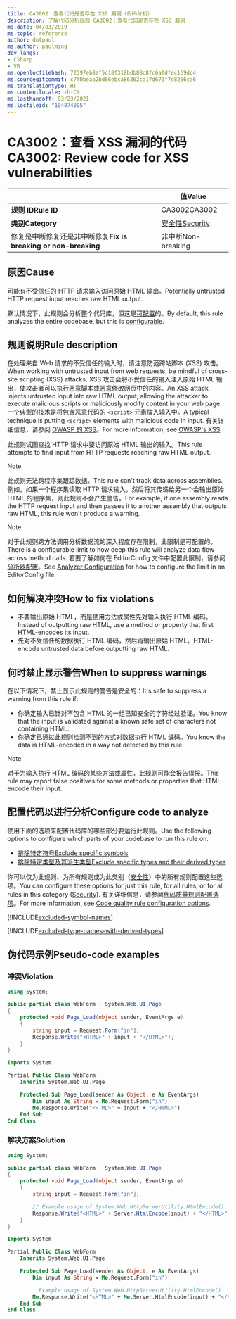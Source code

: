 ```yaml
---
title: CA3002：查看代码是否存在 XSS 漏洞（代码分析）
description: 了解代码分析规则 CA3002：查看代码是否存在 XSS 漏洞
ms.date: 04/03/2019
ms.topic: reference
author: dotpaul
ms.author: paulming
dev_langs:
- CSharp
- VB
ms.openlocfilehash: 72597eb8af5c18f318bdb88c8fc6afdfec169dc4
ms.sourcegitcommit: c7f0beaa2bd66ebca86362ca17d673f7e8256ca6
ms.translationtype: HT
ms.contentlocale: zh-CN
ms.lasthandoff: 03/23/2021
ms.locfileid: "104874805"
---
```

# <a name="ca3002-review-code-for-xss-vulnerabilities"></a><span data-ttu-id="713a5-103">CA3002：查看 XSS 漏洞的代码</span><span class="sxs-lookup"><span data-stu-id="713a5-103">CA3002: Review code for XSS vulnerabilities</span></span>

| | <span data-ttu-id="713a5-104">值</span><span class="sxs-lookup"><span data-stu-id="713a5-104">Value</span></span> |
|-|-|
| <span data-ttu-id="713a5-105">**规则 ID**</span><span class="sxs-lookup"><span data-stu-id="713a5-105">**Rule ID**</span></span> |<span data-ttu-id="713a5-106">CA3002</span><span class="sxs-lookup"><span data-stu-id="713a5-106">CA3002</span></span>|
| <span data-ttu-id="713a5-107">**类别**</span><span class="sxs-lookup"><span data-stu-id="713a5-107">**Category**</span></span> |[<span data-ttu-id="713a5-108">安全性</span><span class="sxs-lookup"><span data-stu-id="713a5-108">Security</span></span>](security-warnings.md)|
| <span data-ttu-id="713a5-109">修复是中断修复还是非中断修复</span><span class="sxs-lookup"><span data-stu-id="713a5-109">**Fix is breaking or non-breaking**</span></span> |<span data-ttu-id="713a5-110">非中断</span><span class="sxs-lookup"><span data-stu-id="713a5-110">Non-breaking</span></span>|

## <a name="cause"></a><span data-ttu-id="713a5-111">原因</span><span class="sxs-lookup"><span data-stu-id="713a5-111">Cause</span></span>

<span data-ttu-id="713a5-112">可能有不受信任的 HTTP 请求输入访问原始 HTML 输出。</span><span class="sxs-lookup"><span data-stu-id="713a5-112">Potentially untrusted HTTP request input reaches raw HTML output.</span></span>

<span data-ttu-id="713a5-113">默认情况下，此规则会分析整个代码库，但这是[可配置](#configure-code-to-analyze)的。</span><span class="sxs-lookup"><span data-stu-id="713a5-113">By default, this rule analyzes the entire codebase, but this is [configurable](#configure-code-to-analyze).</span></span>

## <a name="rule-description"></a><span data-ttu-id="713a5-114">规则说明</span><span class="sxs-lookup"><span data-stu-id="713a5-114">Rule description</span></span>

<span data-ttu-id="713a5-115">在处理来自 Web 请求的不受信任的输入时，请注意防范跨站脚本 (XSS) 攻击。</span><span class="sxs-lookup"><span data-stu-id="713a5-115">When working with untrusted input from web requests, be mindful of cross-site scripting (XSS) attacks.</span></span> <span data-ttu-id="713a5-116">XSS 攻击会将不受信任的输入注入原始 HTML 输出，使攻击者可以执行恶意脚本或恶意修改网页中的内容。</span><span class="sxs-lookup"><span data-stu-id="713a5-116">An XSS attack injects untrusted input into raw HTML output, allowing the attacker to execute malicious scripts or maliciously modify content in your web page.</span></span> <span data-ttu-id="713a5-117">一个典型的技术是将包含恶意代码的 `<script>` 元素放入输入中。</span><span class="sxs-lookup"><span data-stu-id="713a5-117">A typical technique is putting `<script>` elements with malicious code in input.</span></span> <span data-ttu-id="713a5-118">有关详细信息，请参阅 [OWASP 的 XSS](https://www.owasp.org/index.php/Cross-site_Scripting_(XSS))。</span><span class="sxs-lookup"><span data-stu-id="713a5-118">For more information, see [OWASP's XSS](https://www.owasp.org/index.php/Cross-site_Scripting_(XSS)).</span></span>

<span data-ttu-id="713a5-119">此规则试图查找 HTTP 请求中要访问原始 HTML 输出的输入。</span><span class="sxs-lookup"><span data-stu-id="713a5-119">This rule attempts to find input from HTTP requests reaching raw HTML output.</span></span>

> [!NOTE]
> <span data-ttu-id="713a5-120">此规则无法跨程序集跟踪数据。</span><span class="sxs-lookup"><span data-stu-id="713a5-120">This rule can't track data across assemblies.</span></span> <span data-ttu-id="713a5-121">例如，如果一个程序集读取 HTTP 请求输入，然后将其传递给另一个会输出原始 HTML 的程序集，则此规则不会产生警告。</span><span class="sxs-lookup"><span data-stu-id="713a5-121">For example, if one assembly reads the HTTP request input and then passes it to another assembly that outputs raw HTML, this rule won't produce a warning.</span></span>

> [!NOTE]
> <span data-ttu-id="713a5-122">对于此规则跨方法调用分析数据流的深入程度存在限制，此限制是可配置的。</span><span class="sxs-lookup"><span data-stu-id="713a5-122">There is a configurable limit to how deep this rule will analyze data flow across method calls.</span></span> <span data-ttu-id="713a5-123">若要了解如何在 EditorConfig 文件中配置此限制，请参阅[分析器配置](https://github.com/dotnet/roslyn-analyzers/blob/main/docs/Analyzer%20Configuration.md#dataflow-analysis)。</span><span class="sxs-lookup"><span data-stu-id="713a5-123">See [Analyzer Configuration](https://github.com/dotnet/roslyn-analyzers/blob/main/docs/Analyzer%20Configuration.md#dataflow-analysis) for how to configure the limit in an EditorConfig file.</span></span>

## <a name="how-to-fix-violations"></a><span data-ttu-id="713a5-124">如何解决冲突</span><span class="sxs-lookup"><span data-stu-id="713a5-124">How to fix violations</span></span>

- <span data-ttu-id="713a5-125">不要输出原始 HTML，而是使用方法或属性先对输入执行 HTML 编码。</span><span class="sxs-lookup"><span data-stu-id="713a5-125">Instead of outputting raw HTML, use a method or property that first HTML-encodes its input.</span></span>
- <span data-ttu-id="713a5-126">先对不受信任的数据执行 HTML 编码，然后再输出原始 HTML。</span><span class="sxs-lookup"><span data-stu-id="713a5-126">HTML-encode untrusted data before outputting raw HTML.</span></span>

## <a name="when-to-suppress-warnings"></a><span data-ttu-id="713a5-127">何时禁止显示警告</span><span class="sxs-lookup"><span data-stu-id="713a5-127">When to suppress warnings</span></span>

<span data-ttu-id="713a5-128">在以下情况下，禁止显示此规则的警告是安全的：</span><span class="sxs-lookup"><span data-stu-id="713a5-128">It's safe to suppress a warning from this rule if:</span></span>

- <span data-ttu-id="713a5-129">你确定输入已针对不包含 HTML 的一组已知安全的字符经过验证。</span><span class="sxs-lookup"><span data-stu-id="713a5-129">You know that the input is validated against a known safe set of characters not containing HTML.</span></span>
- <span data-ttu-id="713a5-130">你确定已通过此规则检测不到的方式对数据执行 HTML 编码。</span><span class="sxs-lookup"><span data-stu-id="713a5-130">You know the data is HTML-encoded in a way not detected by this rule.</span></span>

> [!NOTE]
> <span data-ttu-id="713a5-131">对于为输入执行 HTML 编码的某些方法或属性，此规则可能会报告误报。</span><span class="sxs-lookup"><span data-stu-id="713a5-131">This rule may report false positives for some methods or properties that HTML-encode their input.</span></span>

## <a name="configure-code-to-analyze"></a><span data-ttu-id="713a5-132">配置代码以进行分析</span><span class="sxs-lookup"><span data-stu-id="713a5-132">Configure code to analyze</span></span>

<span data-ttu-id="713a5-133">使用下面的选项来配置代码库的哪些部分要运行此规则。</span><span class="sxs-lookup"><span data-stu-id="713a5-133">Use the following options to configure which parts of your codebase to run this rule on.</span></span>

- [<span data-ttu-id="713a5-134">排除特定符号</span><span class="sxs-lookup"><span data-stu-id="713a5-134">Exclude specific symbols</span></span>](#exclude-specific-symbols)
- [<span data-ttu-id="713a5-135">排除特定类型及其派生类型</span><span class="sxs-lookup"><span data-stu-id="713a5-135">Exclude specific types and their derived types</span></span>](#exclude-specific-types-and-their-derived-types)

<span data-ttu-id="713a5-136">你可以仅为此规则、为所有规则或为此类别（[安全性](security-warnings.md)）中的所有规则配置这些选项。</span><span class="sxs-lookup"><span data-stu-id="713a5-136">You can configure these options for just this rule, for all rules, or for all rules in this category ([Security](security-warnings.md)).</span></span> <span data-ttu-id="713a5-137">有关详细信息，请参阅[代码质量规则配置选项](../code-quality-rule-options.md)。</span><span class="sxs-lookup"><span data-stu-id="713a5-137">For more information, see [Code quality rule configuration options](../code-quality-rule-options.md).</span></span>

[!INCLUDE[excluded-symbol-names](~/includes/code-analysis/excluded-symbol-names.md)]

[!INCLUDE[excluded-type-names-with-derived-types](~/includes/code-analysis/excluded-type-names-with-derived-types.md)]

## <a name="pseudo-code-examples"></a><span data-ttu-id="713a5-138">伪代码示例</span><span class="sxs-lookup"><span data-stu-id="713a5-138">Pseudo-code examples</span></span>

### <a name="violation"></a><span data-ttu-id="713a5-139">冲突</span><span class="sxs-lookup"><span data-stu-id="713a5-139">Violation</span></span>

```csharp
using System;

public partial class WebForm : System.Web.UI.Page
{
    protected void Page_Load(object sender, EventArgs e)
    {
        string input = Request.Form["in"];
        Response.Write("<HTML>" + input + "</HTML>");
    }
}
```

```vb
Imports System

Partial Public Class WebForm
    Inherits System.Web.UI.Page

    Protected Sub Page_Load(sender As Object, e As EventArgs)
        Dim input As String = Me.Request.Form("in")
        Me.Response.Write("<HTML>" + input + "</HTML>")
    End Sub
End Class
```

### <a name="solution"></a><span data-ttu-id="713a5-140">解决方案</span><span class="sxs-lookup"><span data-stu-id="713a5-140">Solution</span></span>

```csharp
using System;

public partial class WebForm : System.Web.UI.Page
{
    protected void Page_Load(object sender, EventArgs e)
    {
        string input = Request.Form["in"];

        // Example usage of System.Web.HttpServerUtility.HtmlEncode().
        Response.Write("<HTML>" + Server.HtmlEncode(input) + "</HTML>");
    }
}
```

```vb
Imports System

Partial Public Class WebForm
    Inherits System.Web.UI.Page

    Protected Sub Page_Load(sender As Object, e As EventArgs)
        Dim input As String = Me.Request.Form("in")

        ' Example usage of System.Web.HttpServerUtility.HtmlEncode().
        Me.Response.Write("<HTML>" + Me.Server.HtmlEncode(input) + "</HTML>")
    End Sub
End Class
```
